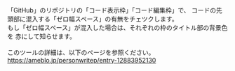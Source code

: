 「GitHub」のリポジトリの「コード表示枠」「コード編集枠」で、
コードの先頭部に混入する「ゼロ幅スペース」の有無をチェツクします。<br>
もし「ゼロ幅スペース」が混入した場合は、それぞれの枠のタイトル部の背景色を
赤にして知らせます。<br>
<br>
このツールの詳細は、以下のページを参照ください。<br>
https://ameblo.jp/personwritep/entry-12883952130




